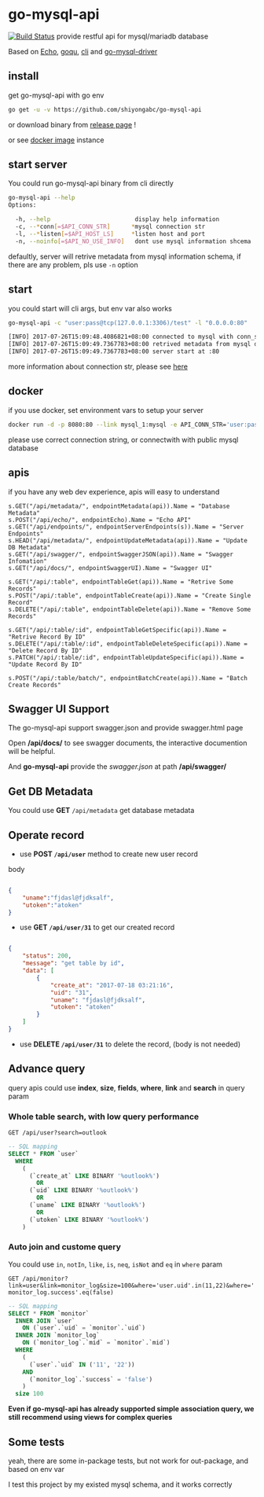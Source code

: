 # go-mysql-api

[![Build Status](https://travis-ci.org/shiyongabc/go-mysql-api.svg?branch=master)](https://travis-ci.org/shiyongabc/go-mysql-api)
provide restful api for mysql/mariadb database

Based on [Echo](https://github.com/labstack/echo), [goqu](https://github.com/doug-martin/goqu), [cli](https://github.com/mkideal/cli) and [go-mysql-driver](https://github.com/go-sql-driver/mysql)

## install

get go-mysql-api with go env

```bash
go get -u -v https://github.com/shiyongabc/go-mysql-api
```

or download binary from [release page](https://github.com/shiyongabc/go-mysql-api/releases) !

or see [docker image](https://hub.docker.com/r/shiyongabc/go-mysql-api/) instance

## start server

You could run go-mysql-api binary from cli directly

```bash
go-mysql-api --help
Options:

  -h, --help                        display help information
  -c, --*conn[=$API_CONN_STR]      *mysql connection str
  -l, --*listen[=$API_HOST_LS]     *listen host and port
  -n, --noinfo[=$API_NO_USE_INFO]   dont use mysql information shcema

```

defaultly, server will retrive metadata from mysql information schema, if there are any problem, pls use `-n` option

## start

you could start will cli args, but env var also works

```bash
go-mysql-api -c "user:pass@tcp(127.0.0.1:3306)/test" -l "0.0.0.0:80"

[INFO] 2017-07-26T15:09:48.4086821+08:00 connected to mysql with conn_str: user:pass@tcp(127.0.0.1:3306)/test
[INFO] 2017-07-26T15:09:49.7367783+08:00 retrived metadata from mysql database: test
[INFO] 2017-07-26T15:09:49.7367783+08:00 server start at :80
```

more information about connection str, please see [here](https://github.com/go-sql-driver/mysql#examples)

## docker

if you use docker, set environment vars to setup your server

```bash
docker run -d -p 8080:80 --link mysql_1:mysql -e API_CONN_STR='user:pass@tcp(mysql:3306)/test' --name mysql_api shiyongabc/go-mysql-api:version
```

please use correct connection string, or connectwith with public mysql database

## apis

if you have any web dev experience, apis will easy to understand

```golang
s.GET("/api/metadata/", endpointMetadata(api)).Name = "Database Metadata"
s.POST("/api/echo/", endpointEcho).Name = "Echo API"
s.GET("/api/endpoints/", endpointServerEndpoints(s)).Name = "Server Endpoints"
s.HEAD("/api/metadata/", endpointUpdateMetadata(api)).Name = "Update DB Metadata"
s.GET("/api/swagger/", endpointSwaggerJSON(api)).Name = "Swagger Infomation"
s.GET("/api/docs/", endpointSwaggerUI).Name = "Swagger UI"

s.GET("/api/:table", endpointTableGet(api)).Name = "Retrive Some Records"
s.POST("/api/:table", endpointTableCreate(api)).Name = "Create Single Record"
s.DELETE("/api/:table", endpointTableDelete(api)).Name = "Remove Some Records"

s.GET("/api/:table/:id", endpointTableGetSpecific(api)).Name = "Retrive Record By ID"
s.DELETE("/api/:table/:id", endpointTableDeleteSpecific(api)).Name = "Delete Record By ID"
s.PATCH("/api/:table/:id", endpointTableUpdateSpecific(api)).Name = "Update Record By ID"

s.POST("/api/:table/batch/", endpointBatchCreate(api)).Name = "Batch Create Records"
```

## Swagger UI Support

The go-mysql-api support swagger.json and provide swagger.html page

Open **/api/docs/** to see swagger documents, the interactive documention will be helpful.

And **go-mysql-api** provide the *swagger.json* at path **/api/swagger/**

## Get DB Metadata

You could use **GET** `/api/metadata` get database metadata

## Operate record

* use **POST `/api/user`** method to create new user record

body

```json

{
    "uname":"fjdasl@fjdksalf",
    "utoken":"atoken"
}

```

* use **GET `/api/user/31`** to get our created record

```json

{
    "status": 200,
    "message": "get table by id",
    "data": [
        {
            "create_at": "2017-07-18 03:21:16",
            "uid": "31",
            "uname": "fjdasl@fjdksalf",
            "utoken": "atoken"
        }
    ]
}
```

* use **DELETE `/api/user/31`** to delete the record, (body is not needed)

## Advance query

query apis could use **index**, **size**, **fields**, **where**, **link** and **search** in query param

### Whole table search, with **low query performance**

`GET /api/user?search=outlook`

```sql
-- SQL mapping
SELECT * FROM `user`
  WHERE
    (
      (`create_at` LIKE BINARY '%outlook%')
        OR
      (`uid` LIKE BINARY '%outlook%')
        OR
      (`uname` LIKE BINARY '%outlook%')
        OR
      (`utoken` LIKE BINARY '%outlook%')
    )

```

### Auto join and custome query

You could use `in`, `notIn`, `like`, `is`, `neq`, `isNot` and `eq` in `where` param

`GET /api/monitor?link=user&link=monitor_log&size=100&where='user.uid'.in(11,22)&where='monitor_log.success'.eq(false)`

```sql
-- SQL mapping
SELECT * FROM `monitor`
  INNER JOIN `user`
    ON (`user`.`uid` = `monitor`.`uid`)
  INNER JOIN `monitor_log`
    ON (`monitor_log`.`mid` = `monitor`.`mid`)
  WHERE
    (
      (`user`.`uid` IN ('11', '22'))
    AND
      (`monitor_log`.`success` = 'false')
    )
  size 100

```

**Even if go-mysql-api has already supported simple association query, we still recommend using views for complex queries**

## Some tests

yeah, there are some in-package tests, but not work for out-package, and based on env var

I test this project by my existed mysql schema, and it works correctly
